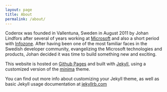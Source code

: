 ```yaml
---
layout: page
title: About
permalink: /about/
---
```


Coderox was founded in Vallentuna, Sweden in August 2011 by Johan Lindfors after several of years working at [Microsoft](http://www.microsoft.se/) and also a short period with [Infozone](http://www.infozone.se/). After having been one of the most familiar faces in the Swedish developer community, evangelizing the Microsoft technologies and products, Johan decided it was time to build something new and exciting.

This website is hosted on [Github Pages](https://github.com/pages) and built with [Jekyll](https://github.com/jekyll/jekyll), using a customized version of the [minima](https://github.com/jekyll/minima) theme.

You can find out more info about customizing your Jekyll theme, as well as basic Jekyll usage documentation at [jekyllrb.com](http://jekyllrb.com/)